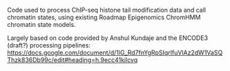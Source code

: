 Code used to process ChIP-seq histone tail modification data and call chromatin states, using existing Roadmap Epigenomics ChromHMM chromatin state models.

Largely based on code provided by Anshul Kundaje and the ENCODE3 (draft?) processing pipelines:
https://docs.google.com/document/d/1lG_Rd7fnYgRpSIqrIfuVlAz2dW1VaSQThzk836Db99c/edit#heading=h.9ecc41kilcvq


